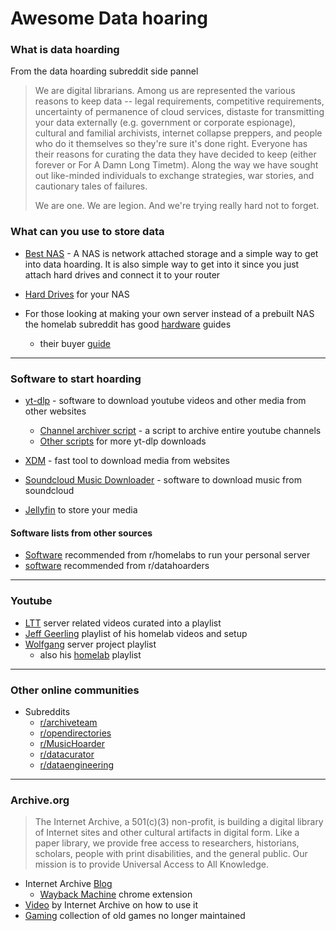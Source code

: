 # Awesome Data hoaring

### What is data hoarding

From the data hoarding subreddit side pannel

> We are digital librarians. Among us are represented the various 
> reasons to keep data -- legal requirements, competitive requirements, 
> uncertainty of permanence of cloud services, distaste for transmitting 
> your data externally (e.g. government or corporate espionage), cultural 
> and familial archivists, internet collapse preppers, and people who do 
> it themselves so they're sure it's done right. Everyone has their 
> reasons for curating the data they have decided to keep (either forever 
> or For A Damn Long Timetm). Along the way we have sought out like-minded
>  individuals to exchange strategies, war stories, and cautionary tales 
> of failures.
> 
> We are one. We are legion. And we're trying really hard not to forget.

### What can you use to store data

- [Best NAS](https://www.pcmag.com/picks/the-best-nas-network-attached-storage-devices) - A NAS is network attached storage and a simple way to get into data hoarding. It is also simple way to get into it since you just attach hard drives and connect it to your router

- [Hard Drives](https://www.techradar.com/news/10-best-internal-desktop-and-laptop-hard-disk-drives-2016) for your NAS

- For those looking at making your own server instead of a prebuilt NAS the homelab subreddit has good [hardware](https://old.reddit.com/r/homelab/wiki/hardware) guides
  
  - their buyer [guide](https://old.reddit.com/r/homelab/wiki/buyingguide) 
---
### Software to start hoarding

- [yt-dlp](https://github.com/yt-dlp/yt-dlp) - software to download youtube videos and other media from other websites
  - [Channel archiver script](https://github.com/dmn001/youtube_channel_archiver) - a script to archive entire youtube channels
  - [Other scripts](https://github.com/TheFrenchGhosty/TheFrenchGhostys-Ultimate-YouTube-DL-Scripts-Collection) for more yt-dlp downloads
- [XDM](https://github.com/subhra74/xdm/tree/master) - fast tool to download media from websites

- [Soundcloud Music Downloader](https://github.com/flyingrub/scdl) - software to download music from soundcloud

- [Jellyfin](https://github.com/jellyfin/jellyfin) to store your media


#### Software lists from other sources
  - [Software](https://old.reddit.com/r/homelab/wiki/software) recommended from r/homelabs to run your personal server
  - [software](https://old.reddit.com/r/DataHoarder/wiki/software) recommended from r/datahoarders 
---
### Youtube 
- [LTT](https://youtube.com/playlist?list=PL2sbMDF3KdElbjdBRjDiavSpBkrrl3-R4) server related videos curated into a playlist 
- [Jeff Geerling](https://youtube.com/playlist?list=PL2_OBreMn7FrsiSW0VDZjdq0xqUKkZYHT) playlist of his homelab videos and setup
- [Wolfgang](https://youtube.com/playlist?list=PLkxWXio1KmRo65kTm77yqwSBNXa411WO3) server project playlist
  - also his [homelab](https://youtube.com/playlist?list=PLkxWXio1KmRoYK9y3tgrImS8GTkeUVOzZ) playlist
---
### Other online communities 
- Subreddits
  - [r/archiveteam](https://old.reddit.com/r/Archiveteam/)
  - [r/opendirectories](https://old.reddit.com/r/opendirectories/)
  - [r/MusicHoarder](https://old.reddit.com/r/musichoarder/)
  - [r/datacurator](https://old.reddit.com/r/datacurator/)
  - [r/dataengineering](https://old.reddit.com/r/dataengineering/)

---
### Archive.org
> The Internet Archive, a 501(c)(3) non-profit, is building a digital library of Internet sites and other cultural artifacts in digital form. Like a paper library, we provide free access to researchers, historians, scholars, people with print disabilities, and the general public. Our mission is to provide Universal Access to All Knowledge.

- Internet Archive [Blog](https://blog.archive.org/)
  - [Wayback Machine](https://chrome.google.com/webstore/detail/wayback-machine/fpnmgdkabkmnadcjpehmlllkndpkmiak) chrome extension 
- [Video](https://youtu.be/dCBy9z3f9Mw) by Internet Archive on how to use it
- [Gaming](https://youtu.be/Wx4Py7-WK7k) collection of old games no longer maintained  
